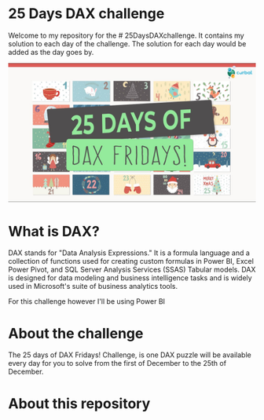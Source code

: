 # 25 Days DAX challenge

Welcome to my repository for the # 25DaysDAXchallenge. It contains my solution to each day of the challenge. The solution for each day would be added as the day goes by.

![25-Days-DAX-challenge](https://github.com/HannahIgboke/25-Days-DAX-challenge/blob/main/25_days_DAX_challenge.jpg)

# What is DAX?

DAX stands for "Data Analysis Expressions." It is a formula language and a collection of functions used for creating custom formulas in Power BI, Excel Power Pivot, and SQL Server Analysis Services (SSAS) Tabular models. DAX is designed for data modeling and business intelligence tasks and is widely used in Microsoft's suite of business analytics tools.

For this challenge however I'll be using Power BI

# About the challenge

The 25 days of DAX Fridays! Challenge, is  one DAX puzzle will be available every day for you to solve from the first of December to the 25th of December. 

# About this repository

#
